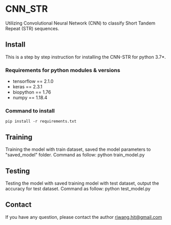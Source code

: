 # CNN_STR
Utilizing Convolutional Neural Network (CNN) to classify Short Tandem Repeat (STR) sequences.
## Install
This is a step by step instruction for installing the CNN-STR for python 3.7*.
### Requirements for python modules & versions
* tensorflow  == 2.1.0 
* keras == 2.3.1 
* biopython == 1.76
* numpy == 1.18.4  
### Command to install
    pip install -r requirements.txt

## Training
Training the model with train dataset, saved the model parameters to  "saved_model" folder.  Command as follow:
     python train_model.py
    
 ## Testing
Testing the model with saved training model with test dataset, output the accuracy for test dataset.  Command as follow:
    python test_model.py
    
## Contact
If you have any question, please contact the author rjwang.hit@gmail.com
